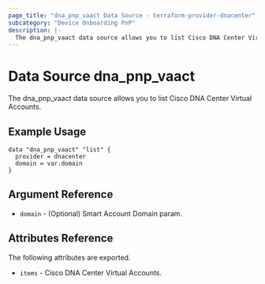 ```yaml
---
page_title: "dna_pnp_vaact Data Source - terraform-provider-dnacenter"
subcategory: "Device Onboarding PnP"
description: |-
  The dna_pnp_vaact data source allows you to list Cisco DNA Center Virtual Accounts.
---
```


# Data Source dna_pnp_vaact

The dna_pnp_vaact data source allows you to list Cisco DNA Center Virtual Accounts.

## Example Usage

```hcl
data "dna_pnp_vaact" "list" {
  provider = dnacenter
  domain = var.domain
}
```

## Argument Reference

- `domain` - (Optional) Smart Account Domain param.

## Attributes Reference

The following attributes are exported.

- `items` - Cisco DNA Center Virtual Accounts.
